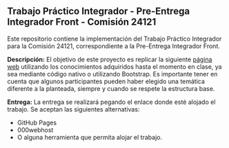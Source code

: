 ## Trabajo Práctico Integrador - Pre-Entrega Integrador Front - Comisión 24121

Este repositorio contiene la implementación del Trabajo Práctico Integrador para la Comisión 24121, correspondiente a la Pre-Entrega Integrador Front.

**Descripción:**
El objetivo de este proyecto es replicar la siguiente [página web](https://giselemilagros88.github.io/cac_movies_javaphp/) utilizando los conocimientos adquiridos hasta el momento en clase, ya sea mediante código nativo o utilizando Bootstrap. Es importante tener en cuenta que algunos participantes pueden haber elegido una temática diferente a la planteada, siempre y cuando se respete la estructura base.

**Entrega:**
La entrega se realizará pegando el enlace donde esté alojado el trabajo. Se aceptan las siguientes alternativas:
- GitHub Pages
- 000webhost
- O alguna herramienta que permita alojar el trabajo.
